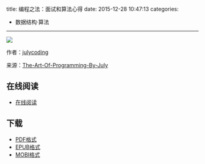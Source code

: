 title: 编程之法：面试和算法心得
date: 2015-12-28 10:47:13
categories:
  - 数据结构·算法
---

![](http://img4.douban.com/lpic/s28316787.jpg)

作者：[julycoding](https://github.com/julycoding)

来源：[The-Art-Of-Programming-By-July](https://github.com/julycoding/The-Art-Of-Programming-By-July)

<!--more-->

## 在线阅读 ##

+ [在线阅读](https://www.gitbook.com/book/wizardforcel/the-art-of-programming-by-july/details)

## 下载 ##

+ [PDF格式](https://www.gitbook.com/download/pdf/book/wizardforcel/the-art-of-programming-by-july)
+ [EPUB格式](https://www.gitbook.com/download/epub/book/wizardforcel/the-art-of-programming-by-july)
+ [MOBI格式](https://www.gitbook.com/download/mobi/book/wizardforcel/the-art-of-programming-by-july)